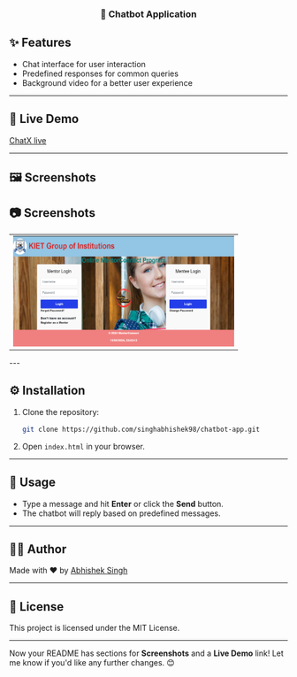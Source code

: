 <div align="center">
    <h3>🤖 Chatbot Application</h3>
</div>


## ✨ Features
- Chat interface for user interaction
- Predefined responses for common queries
- Background video for a better user experience

---

## 🚀 Live Demo
[ChatX live](https://botnex.netlify.app/)

---

## 🖼️ Screenshots

## 📷 Screenshots 
<div align="center">
  <table>
    <tr>
      <td><img src="https://github.com/singhabhishek98/MentorConnect/blob/main/Screen%20Shot/1.png" width="400" height="200" alt="Mentor Connect Homepage"></td>
    </tr>
  </table>
</div>
---

## ⚙️ Installation
1. Clone the repository:
   ```bash
   git clone https://github.com/singhabhishek98/chatbot-app.git
   ```
2. Open `index.html` in your browser.

---

## 📝 Usage
- Type a message and hit **Enter** or click the **Send** button.
- The chatbot will reply based on predefined messages.

---

## 👨‍💻 Author
Made with ❤️ by [Abhishek Singh](https://www.linkedin.com/in/itsabhishek98/)

---

## 📜 License
This project is licensed under the MIT License.

---

Now your README has sections for **Screenshots** and a **Live Demo** link! Let me know if you'd like any further changes. 😊
